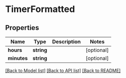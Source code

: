 # TimerFormatted

## Properties
Name | Type | Description | Notes
------------ | ------------- | ------------- | -------------
**hours** | **string** |  | [optional] 
**minutes** | **string** |  | [optional] 

[[Back to Model list]](../README.md#documentation-for-models) [[Back to API list]](../README.md#documentation-for-api-endpoints) [[Back to README]](../README.md)


